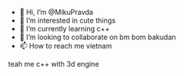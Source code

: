 - 👋 Hi, I’m @MikuPravda
- 👀 I’m interested in cute things
- 🌱 I’m currently learning c++
- 💞️ I’m looking to collaborate on bm bom bakudan
- 📫 How to reach me vietnam

teah me c++ with 3d engine

